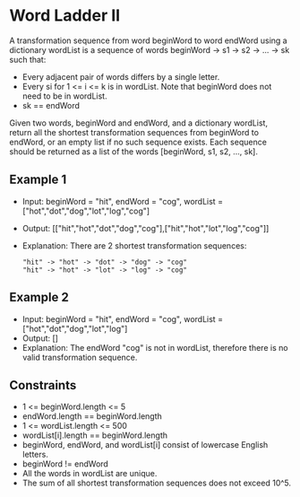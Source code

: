 # Word Ladder II

A transformation sequence from word beginWord to word endWord using a dictionary wordList is a sequence of words beginWord -> s1 -> s2 -> ... -> sk such that:

- Every adjacent pair of words differs by a single letter.
- Every si for 1 <= i <= k is in wordList. Note that beginWord does not need to be in wordList.
- sk == endWord

Given two words, beginWord and endWord, and a dictionary wordList, return all the shortest transformation sequences from beginWord to endWord, or an empty list if no such sequence exists. Each sequence should be returned as a list of the words [beginWord, s1, s2, ..., sk].

## Example 1

- Input: beginWord = "hit", endWord = "cog", wordList = ["hot","dot","dog","lot","log","cog"]
- Output: [["hit","hot","dot","dog","cog"],["hit","hot","lot","log","cog"]]
- Explanation: There are 2 shortest transformation sequences:

      "hit" -> "hot" -> "dot" -> "dog" -> "cog"
      "hit" -> "hot" -> "lot" -> "log" -> "cog"

## Example 2

- Input: beginWord = "hit", endWord = "cog", wordList = ["hot","dot","dog","lot","log"]
- Output: []
- Explanation: The endWord "cog" is not in wordList, therefore there is no valid transformation sequence.

## Constraints

- 1 <= beginWord.length <= 5
- endWord.length == beginWord.length
- 1 <= wordList.length <= 500
- wordList[i].length == beginWord.length
- beginWord, endWord, and wordList[i] consist of lowercase English letters.
- beginWord != endWord
- All the words in wordList are unique.
- The sum of all shortest transformation sequences does not exceed 10^5.
